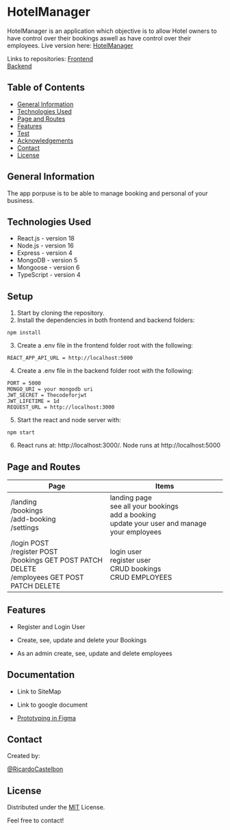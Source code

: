 # HotelManager

HotelManager is an application which objective is to allow Hotel owners to have control over their bookings aswell as have control over their employees. Live version here: [HotelManager](https://hotel-manager-app.netlify.app)

Links to repositories:
 [Frontend](https://github.com/RicardoCastelbon/u09-frontend-HotelManager)<br />
 [Backend](https://github.com/RicardoCastelbon/u09-backend-HotelManager)

## Table of Contents

* [General Information](#general-information)
* [Technologies Used](#technologies-used)
* [Page and Routes](#[page-and-routes])
* [Features](#features)
* [Test](#test)
* [Acknowledgements](#acknowledgements)
* [Contact](#contact)
* [License](#license)

## General Information
The app porpuse is to be able to manage booking and personal of your business.


## Technologies Used
- React.js - version 18
- Node.js - version 16
- Express - version 4
- MongoDB - version 5
- Mongoose - version 6
- TypeScript - version 4


## Setup

1. Start by cloning the repository.
2. Install the dependencies in both frontend and backend folders:

```
npm install
```

3. Create a .env file in the frontend folder root with the following:

```
REACT_APP_API_URL = http://localhost:5000
```

4. Create a .env file in the backend folder root with the following:

```
PORT = 5000
MONGO_URI = your mongodb uri
JWT_SECRET = Thecodeforjwt
JWT_LIFETIME = 1d
REQUEST_URL = http://localhost:3000
```

5. Start the react and node server with:

```
npm start
```

6. React runs at: http://localhost:3000/. Node runs at http://localhost:5000


## Page and Routes

| Page                                                                                                             | Items                                                                                                                                                  |
| ---------------------------------------------------------------------------------------------------------------- | ------------------------------------------------------------------------------------------------------------------------------------------------------ |
| /landing <br /> /bookings <br /> /add-booking <br /> /settings                               | landing page <br /> see all your bookings <br /> add a booking <br /> update your user and manage your employees                                                                                                                                 |
| /login POST <br /> /register POST <br /> /bookings GET POST PATCH DELETE <br /> /employees GET POST PATCH DELETE | login user <br /> register user <br /> CRUD bookings <br /> CRUD EMPLOYEES |

## Features

- Register and Login User

- Create, see, update and delete your Bookings

- As an admin create, see, update and delete employees

## Documentation

- Link to SiteMap

- Link to google document

- [Prototyping in Figma](https://www.figma.com/file/dOlEtZQwfJ3tQEaqL7Muzz/HotelManager?node-id=0%3A1)


## Contact

Created by:

[@RicardoCastelbon](https://github.com/RicardoCastelbon)


## License

Distributed under the [MIT](https://choosealicense.com/licenses/mit/) License.

Feel free to contact!
